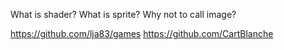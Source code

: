 What is shader?
What is sprite? Why not to call image?

https://github.com/lja83/games
https://github.com/CartBlanche